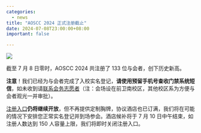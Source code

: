 ```yaml
---
categories:
  - news
title: "AOSCC 2024 正式注册截止"
date: 2024-07-08T23:00:00+08:00
important: false

---
```

![](/assets/news/coffee-break/20240623/imgs/aoscc-2024-jlu.png)

截至 7 月 8 日零时，AOSCC 2024 共注册了 133 位与会者，创下历史新高。

**注意**！我们已经为与会者完成了入校实名登记，**请使用预留手机号查收门禁系统短信**，如未收到请[联系会务志愿者](https://wiki.aosc.io/zh//aoscc/2024/#zhi-yuan-zhe-lian-xi-fang-shi "联系会务志愿者")（注：会场设在前卫南校区，其他校区系为方便与会者观光一并审批）。

[注册入口](https://www.wjx.top/vm/hwRCH7e.aspx "注册入口")**仍将继续开放**，但不再提供定制胸牌，协议酒店也已订满，我们将在可能的情况下安排您正常实名登记并到场参会。酒店候补将于 7 月 10 日中午结束，如注册人数达到 150 人容量上限，我们将即时关闭注册入口。
